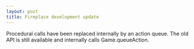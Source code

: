 ```yaml
---
layout: post
title: Fireplace development update
---
```


Procedural calls have been replaced internally by an action queue. The old
API is still available and internally calls Game.queueAction.
